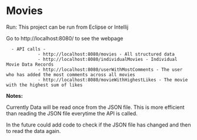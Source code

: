 # Movies

Run: This project can be run from Eclipse or Intellij

Go to http://localhost:8080/ to see the webpage
      
      - API calls -
                - http://localhost:8080/movies - All structured data
                - http://localhost:8080/individualMovies - Individual Movie Data Records
                - http://localhost:8080/userWithMostComments - The user who has added the most comments across all movies
                - http://localhost:8080/movieWithHighestLikes - The movie with the highest sum of likes

**Notes:**

Currently Data will be read once from the JSON file. This is more efficient than reading the JSON file everytime the API is called.

In the future could add code to check if the JSON file has changed and then to read the data again.
